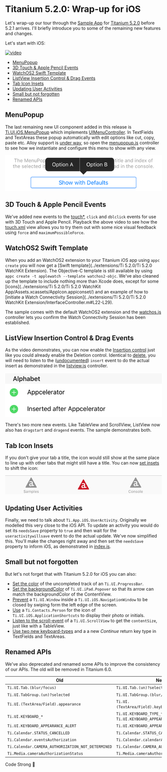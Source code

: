 # Titanium 5.2.0: Wrap-up for iOS

Let's wrap-up our tour through the [Sample App](http://github.com/appcelerator-developer-relations/appc-sample-ti520) for [Titanium 5.2.0](http://www.appcelerator.com/blog/2016/02/ga-release-of-cli-5-2-titanium-5-2-and-studio-4-5/) before 5.2.1 arrives. I'll briefly introduce you to some of the remaining new features and changes.

Let's start with iOS:

[![video](http://img.youtube.com/vi/vGZ4su0TZts/0.jpg)](https://www.youtube.com/watch?v=vGZ4su0TZts)

* [MenuPopup](#menupopup)
* [3D Touch & Apple Pencil Events](#3d-touch--apple-pencil-events)
* [WatchOS2 Swift Template](#watchos2-swift-template)
* [ListView Insertion Control & Drag Events](#listview-insertion-control--drag-events)
* [Tab Icon Insets](#tab-icon-insets)
* [Updating User Activities](#updating-user-activities)
* [Small but not forgotten](#small-but-not-forgotten)
* [Renamed APIs](#renamed-apis)

## MenuPopup

The last remaining new UI component added in this release is [Ti.UI.iOS.MenuPopup](http://docs.appcelerator.com/platform/latest/#!/api/Titanium.UI.iOS.MenuPopup) which implements [UIMenuController](https://developer.apple.com/library/prerelease/ios/documentation/iPhone/Reference/UIMenuController_Class/index.html). In TextFields and TextAreas these popup automatically with edit options like cut, copy, paste etc. Alloy support is [under way](https://jira.appcelerator.org/browse/ALOY-1357), so open the [menupopup.js](../app/controllers/ios/menupopup.js) controller to see how we instantiate and configure this menu to show with any view.

![MenuPopup](assets/menupopup.png)

## 3D Touch & Apple Pencil Events

We've added new events to the [touch*](http://docs.appcelerator.com/platform/latest/#!/api/Titanium.UI.View-event-touchstart), `click` and `dblclick` events for use with 3D Touch and Apple Pencil. Playback the above video to see how the [touch.xml](../app/views/ios/touch.xml) view allows you to try them out with some nice visual feedback using `force` and `maximumPossibleForce`.

## WatchOS2 Swift Template

When you add an WatchOS2 extension to your Titanium iOS app using `appc create` you will now get a [Swift template](../extensions/Ti 5.2.0/Ti 5.2.0 WatchKit Extension). The Objective-C template is still available by using `appc create -t applewatch --template watchos2-objc`. We've also cleaned up the template to include nothing more than Xcode does, except for some [icons](../extensions/Ti 5.2.0/Ti 5.2.0 WatchKit App/Assets.xcassets/AppIcon.appiconset/) and an example of how to [initiate a Watch Connectivity Session](../extensions/Ti 5.2.0/Ti 5.2.0 WatchKit Extension/InterfaceController.m#L22-L29).

The sample comes with the default WatchOS2 extension and the [watchos.js](../app/controllers/ios/watchos.js) controller lets you confirm the Watch Connectivity Session has been established.

## ListView Insertion Control & Drag Events

As the video demonstrates, you can now enable the [Insertion control](https://developer.apple.com/library/ios/documentation/UserExperience/Conceptual/TableView_iPhone/ManageInsertDeleteRow/ManageInsertDeleteRow.html) just like you could already enable the Deletion control. Identical to [delete](http://docs.appcelerator.com/platform/latest/#!/api/Titanium.UI.ListView-event-delete), you will need to listen to the ([undocumented](https://jira.appcelerator.org/browse/TIDOC-2481)) `insert` event to do the actual insert as demonstrated in the [listview.js](../app/controllers/ios/listview.js) controller.

![Insertion Control](assets/insertion.png)

There's two more new events. Like TableView and ScrollView, ListView now also has `dragstart` and `dragend` events. The sample demonstrates both.

## Tab Icon Insets

If you don't give your tab a title, the icon would still show at the same place to line up with other tabs that might still have a title. You can now [set insets](../app/styles/tab.tss) to shift the icon:

![Tab Icon Insets](assets/tab.png)

## Updating User Activities

Finally, we need to talk about `Ti.App.iOS.UserActivity`. Originally we modelled this very close to the iOS API. To update an activity you would do set its `needsSave` property to `true` and then wait for the `useractivitywillsave` event to do the actual update. We've now simplified this. You'll make the changes right away and then set the `needsSave` property to inform iOS, as demonstrated in [index.js](../app/controllers/index.js#L63).

## Small but not forgotten
But let's not forget that with Titanium 5.2.0 for iOS you can also:

* [Set the color](../app/styles/ios/progressbar.tss#L6) of the uncompleted track of an `Ti.UI.ProgressBar`.
* [Set the backgroundColor](../app/controllers/ios/popover.js#L3) of `Ti.UI.iPad.Popover` so that its arrow can match the backgroundColor of the ContentView.
* [Prevent](../app/styles/ios/window.tss) a `Ti.UI.Window` inside a `Ti.UI.iOS.NavigationWindow` to be closed by swiping form the left edge of the screen.
* [Use](../app/controllers/ios/appshortcuts.js#L45) a `Ti.Contacts.Person` for the icon of `Ti.UI.iOS.ApplicationShortcuts` to display their photo or initials.
* [Listen to the scroll-event](../app/views/ios/scrollview.xml) of a `Ti.UI.ScrollView` to get the `contentSize`, just like with a TableView.
* [Use two new keyboard-types](../app/views/ios/keyboard.xml) and a a new *Continue* return key type in TextFields and TextAreas.

## Renamed APIs

We've also deprecated and renamed some APIs to improve the consistency of our APIs. The old will be removed in Titanium 6.0.

| Old | New |
| --- | --- |
| `Ti.UI.Tab.(blur/focus)` | `Ti.UI.Tab.(un)?selected`
| `Ti.UI.TabGroup.(un)?selected` | `Ti.UI.TabGroup.(blur/focus)`
| `Ti.UI.(TextArea/Field).appearance` | `Ti.UI.(TextArea/Field).keyboardAppearance`
| `Ti.UI.KEYBOARD_*` | `Ti.UI.KEYBOARD_TYPE_*` and `Ti.UI.KEYBOARD_APPEARANCE_*`
| `Ti.UI.KEYBOARD_APPEARANCE_ALERT` | `Ti.UI.KEYBOARD_APPEARANCE_DARK`
| `Ti.Calendar.STATUS_CANCELLED` | `Ti.Calendar.STATUS_CANCELED`
| `Ti.Calendar.eventsAuthorization` | `Ti.Calendar.calendarAuthorization`
| `Ti.Calendar.CAMERA_AUTHORIZATION_NOT_DETERMINED` | `Ti.Calendar.CAMERA_AUTHORIZATION_UNKNOWN`
| `Ti.Media.cameraAuthorizationStatus` | `Ti.Media.cameraAuthorization`

Code Strong 🚀

